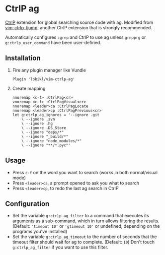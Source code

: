 # CtrlP ag

[CtrlP][1] extension for global searching source code with ag.
Modified from [vim-ctrlp-tjump][2], another CtrlP extension that is strongly recommended.

Automatically configures `:grep` and CtrlP to use ag unless `grepprg` or `g:ctrlp_user_command`
have been user-defined.

## Installation

1. Fire any plugin manager like Vundle

    ```
    Plugin 'lokikl/vim-ctrlp-ag'
    ```

2. Create mapping

    ```
    nnoremap <c-f> :CtrlPag<cr>
    vnoremap <c-f> :CtrlPagVisual<cr>
    nnoremap <leader>ca :CtrlPagLocate
    nnoremap <leader>cp :CtrlPagPrevious<cr>
    let g:ctrlp_ag_ignores = '--ignore .git
        \ --ignore .svn
        \ --ignore .hg
        \ --ignore .DS_Store
        \ --ignore "deps/*"
        \ --ignore "_build/*"
        \ --ignore "node_modules/*"
        \ --ignore "**/*.pyc"'
    ```

## Usage

- Press `c-f` on the word you want to search (works in both normal/visual mode)
- Press `<leader>ca`, a prompt opened to ask you what to search
- Press `<leader>cp`, to redo the last ag search in CtrlP

## Configuration

- Set the variable `g:ctrlp_ag_filter` to a command that executes its arguments as a sub-command,
  which in turn allows filtering the results. (Default: `'timeout 10'` or `'gtimeout 10'` or
  undefined, depending on the programs you've installed)
- Set the variable `g:ctrlp_ag_timeout` to the number of seconds that the timeout filter should wait
  for ag to complete. (Default: `10`) Don't touch `g:ctrlp_ag_filter` if you want to use this
  filter.

[1]: https://github.com/kien/ctrlp.vim
[2]: https://github.com/ivalkeen/vim-ctrlp-tjump
